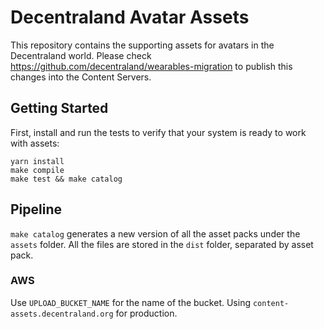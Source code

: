 # Decentraland Avatar Assets

This repository contains the supporting assets for avatars in the Decentraland world. Please check https://github.com/decentraland/wearables-migration to publish this changes into the Content Servers.


## Getting Started

First, install and run the tests to verify that your system is ready to work with assets:

```
yarn install
make compile
make test && make catalog
```

## Pipeline

`make catalog` generates a new version of all the asset packs under the `assets` folder. All the files are stored in the `dist` folder, separated by asset pack.

### AWS

Use `UPLOAD_BUCKET_NAME` for the name of the bucket. Using `content-assets.decentraland.org` for production.
